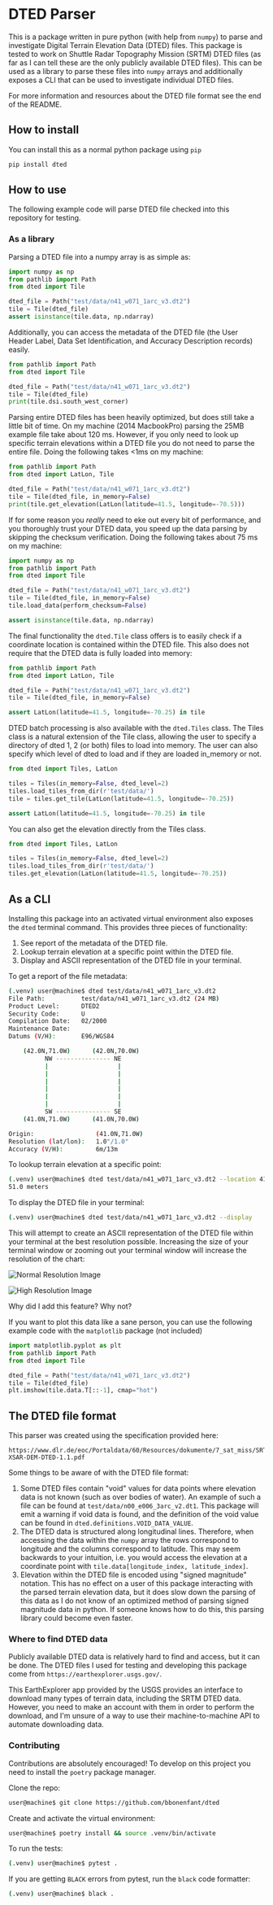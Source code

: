 # DTED Parser

This is a package written in pure python (with help from `numpy`) to parse
  and investigate Digital Terrain Elevation Data (DTED) files. This package
  is tested to work on Shuttle Radar Topography Mission (SRTM) DTED files
  (as far as I can tell these are the only publicly available DTED files).
  This can be used as a library to parse these files into `numpy` arrays
  and additionally exposes a CLI that can be used to investigate individual
  DTED files.
  
For more information and resources about the DTED file format see the
  end of the README.  

## How to install
You can install this as a normal python package using `pip`
```bash
pip install dted
``` 

## How to use

The following example code will parse DTED file checked into this repository
  for testing.

### As a library

Parsing a DTED file into a numpy array is as simple as:
```python
import numpy as np
from pathlib import Path
from dted import Tile

dted_file = Path("test/data/n41_w071_1arc_v3.dt2")
tile = Tile(dted_file)
assert isinstance(tile.data, np.ndarray)
```

Additionally, you can access the metadata of the DTED file (the User Header 
  Label, Data Set Identification, and Accuracy Description records) easily.

```python
from pathlib import Path
from dted import Tile

dted_file = Path("test/data/n41_w071_1arc_v3.dt2")
tile = Tile(dted_file)
print(tile.dsi.south_west_corner)
```

Parsing entire DTED files has been heavily optimized, but does still take
  a little bit of time. On my machine (2014 MacbookPro) parsing the 25MB
  example file take about 120 ms. However, if you only need to look up
  specific terrain elevations within a DTED file you do not need to parse
  the entire file. Doing the following takes <1ms on my machine: 

```python
from pathlib import Path
from dted import LatLon, Tile

dted_file = Path("test/data/n41_w071_1arc_v3.dt2")
tile = Tile(dted_file, in_memory=False)
print(tile.get_elevation(LatLon(latitude=41.5, longitude=-70.5)))
```

If for some reason you _really_ need to eke out every bit of performance, and
  you thoroughly trust your DTED data, you speed up the data parsing by
  skipping the checksum verification. Doing the following takes about 75 ms
  on my machine:
  
```python
import numpy as np
from pathlib import Path
from dted import Tile

dted_file = Path("test/data/n41_w071_1arc_v3.dt2")
tile = Tile(dted_file, in_memory=False)
tile.load_data(perform_checksum=False)

assert isinstance(tile.data, np.ndarray)
```

The final functionality the `dted.Tile` class offers is to easily check if
  a coordinate location is contained within the DTED file. This also does
  not require that the DTED data is fully loaded into memory:

```python
from pathlib import Path
from dted import LatLon, Tile

dted_file = Path("test/data/n41_w071_1arc_v3.dt2")
tile = Tile(dted_file, in_memory=False)

assert LatLon(latitude=41.5, longitude=-70.25) in tile
```

DTED batch processing is also available with the `dted.Tiles` class. The 
Tiles class is a natural extension of the Tile class, allowing the user to 
specify a directory of dted 1, 2 (or both) files to load into memory. The user
can also specify which level of dted to load and if they are loaded in_memory
or not.

```python
from dted import Tiles, LatLon

tiles = Tiles(in_memory=False, dted_level=2)
tiles.load_tiles_from_dir(r'test/data/')
tile = tiles.get_tile(LatLon(latitude=41.5, longitude=-70.25))

assert LatLon(latitude=41.5, longitude=-70.25) in tile
```

You can also get the elevation directly from the Tiles class.

```python
from dted import Tiles, LatLon

tiles = Tiles(in_memory=False, dted_level=2)
tiles.load_tiles_from_dir(r'test/data/')
tiles.get_elevation(LatLon(latitude=41.5, longitude=-70.25))
```


## As a CLI

Installing this package into an activated virtual environment also exposes
  the `dted` terminal command. This provides three pieces of functionality:
1. See report of the metadata of the DTED file.
2. Lookup terrain elevation at a specific point within the DTED file.
3. Display and ASCII representation of the DTED file in your terminal.

To get a report of the file metadata:
```bash
(.venv) user@machine$ dted test/data/n41_w071_1arc_v3.dt2 
File Path:          test/data/n41_w071_1arc_v3.dt2 (24 MB)
Product Level:      DTED2
Security Code:      U
Compilation Date:   02/2000
Maintenance Date:   
Datums (V/H):       E96/WGS84

    (42.0N,71.0W)      (42.0N,70.0W)
          NW --------------- NE     
          |                   |     
          |                   |     
          |                   |     
          |                   |     
          |                   |     
          |                   |     
          SW --------------- SE     
    (41.0N,71.0W)      (41.0N,70.0W)

Origin:                 (41.0N,71.0W)
Resolution (lat/lon):   1.0"/1.0"
Accuracy (V/H):         6m/13m
```

To lookup terrain elevation at a specific point:
```bash
(.venv) user@machine$ dted test/data/n41_w071_1arc_v3.dt2 --location 41.7 -70.4
51.0 meters
```

To display the DTED file in your terminal:
```bash
(.venv) user@machine$ dted test/data/n41_w071_1arc_v3.dt2 --display
```
This will attempt to create an ASCII representation of the DTED file within
  your terminal at the best resolution possible. Increasing the size of your
  terminal window or zooming out your terminal window will increase the 
  resolution of the chart:
  
![Normal Resolution Image](.images/normal_resolution.png)

![High Resolution Image](.images/high_resolution.png)

Why did I add this feature? Why not?

If you want to plot this data like a sane person, you can use the following
 example code with the `matplotlib` package (not included)

```python
import matplotlib.pyplot as plt
from pathlib import Path
from dted import Tile

dted_file = Path("test/data/n41_w071_1arc_v3.dt2")
tile = Tile(dted_file)
plt.imshow(tile.data.T[::-1], cmap="hot")
```

## The DTED file format

This parser was created using the specification provided here:
```
https://www.dlr.de/eoc/Portaldata/60/Resources/dokumente/7_sat_miss/SRTM-XSAR-DEM-DTED-1.1.pdf
```

Some things to be aware of with the DTED file format:
1. Some DTED files contain "void" values for data points where elevation
  data is not known (such as over bodies of water). An example of such a
  file can be found at `test/data/n00_e006_3arc_v2.dt1`. This package
  will emit a warning if void data is found, and the definition of the
  void value can be found in `dted.definitions.VOID_DATA_VALUE`.
2. The DTED data is structured along longitudinal lines. Therefore, when
  accessing the data within the `numpy` array the rows correspond to 
  longitude and the columns correspond to latitude. This may seem backwards
  to your intuition, i.e. you would access the elevation at a coordinate
  point with `tile.data[longitude_index, latitude_index]`.
3. Elevation within the DTED file is encoded using "signed magnitude"
  notation. This has no effect on a user of this package interacting with
  the parsed terrain elevation data, but it does slow down the parsing of 
  this data as I do not know of an optimized method of parsing signed
  magnitude data in python. If someone knows how to do this, this parsing
  library could become even faster. 

### Where to find DTED data

Publicly available DTED data is relatively hard to find and access, 
  but it can be done. The DTED files I used for testing and developing 
  this package come from `https://earthexplorer.usgs.gov/`.

This EarthExplorer app provided by the USGS provides an interface to 
  download many types of terrain data, including the SRTM DTED data.
  However, you need to make an account with them in order to perform the
  download, and I'm unsure of a way to use their machine-to-machine API
  to automate downloading data.

### Contributing

Contributions are absolutely encouraged! To develop on this project you
  need to install the `poetry` package manager.
 
Clone the repo:
```bash
user@machine$ git clone https://github.com/bbonenfant/dted
```

Create and activate the virtual environment:
```bash
user@machine$ poetry install && source .venv/bin/activate
```

To run the tests:
```bash
(.venv) user@machine$ pytest .
```

If you are getting `BLACK` errors from pytest, run the `black` code formatter:
```bash
(.venv) user@machine$ black .
```